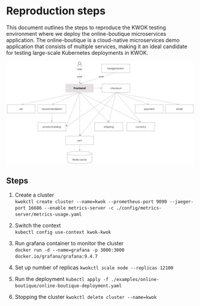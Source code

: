 # Reproduction steps

This document outlines the steps to reproduce the KWOK testing environment where we deploy the online-boutique microservices application. The online-boutique is a cloud-native microservices demo application that consists of multiple services, making it an ideal candidate for testing large-scale Kubernetes deployments in KWOK.

![Online Boutique](./images/online-boutique-architecture.png)

## Steps

1. Create a cluster  
```kwokctl create cluster --name=kwok --prometheus-port 9090 --jaeger-port 16686 --enable metrics-server -c ./config/metrics-server/metrics-usage.yaml```

2. Switch the context  
```kubectl config use-context kwok-kwok```

3. Run grafana container to monitor the cluster  
```docker run -d --name=grafana -p 3000:3000 docker.io/grafana/grafana:9.4.7```

4. Set up number of replicas
```kwokctl scale node --replicas 12100```

5. Run the deployment
```kubectl apply -f ./examples/online-boutique/online-boutique-deployment.yaml```

6. Stopping the cluster
```kwokctl delete cluster --name=kwok```
